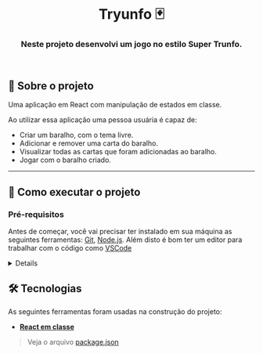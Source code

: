 <h1 align="center">Tryunfo 🃏</h1>

<h3 align="center">Neste projeto desenvolvi um jogo no estilo Super Trunfo.</h3>
<br/>

## 📰 Sobre o projeto

Uma aplicação em React com manipulação de estados em classe.

Ao utilizar essa aplicação uma pessoa usuária é capaz de: 
- Criar um baralho, com o tema livre.
- Adicionar e remover uma carta do baralho.
- Visualizar todas as cartas que foram adicionadas ao baralho.
- Jogar com o baralho criado.


---

## 🚀 Como executar o projeto

### Pré-requisitos

Antes de começar, você vai precisar ter instalado em sua máquina as seguintes ferramentas:
[Git](https://git-scm.com), [Node.js](https://nodejs.org/en/). 
Além disto é bom ter um editor para trabalhar com o código como [VSCode](https://code.visualstudio.com/)
<details>

```bash

# Clone este repositório
git clone git@github.com:kauamaximino/tryunfo.git

# Acesse a pasta do projeto no terminal/cmd
cd tryunfo

# Instale as dependências
npm install

# Inicie a aplicação React
npm start

# A aplicação inciará na porta:3000 - acesse http://localhost:3000

```
</details>

## 🛠 Tecnologias

As seguintes ferramentas foram usadas na construção do projeto:
-  **[React em classe](https://pt-br.reactjs.org/)**



> Veja o arquivo [package.json](https://github.com/kauamaximino/tryunfo/blob/main/package.json)

